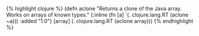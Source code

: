{% highlight clojure %}
(defn aclone
  "Returns a clone of the Java array. Works on arrays of known
  types."
  {:inline (fn [a] `(. clojure.lang.RT (aclone ~a)))
   :added "1.0"}
  [array] (. clojure.lang.RT (aclone array)))
{% endhighlight %}
